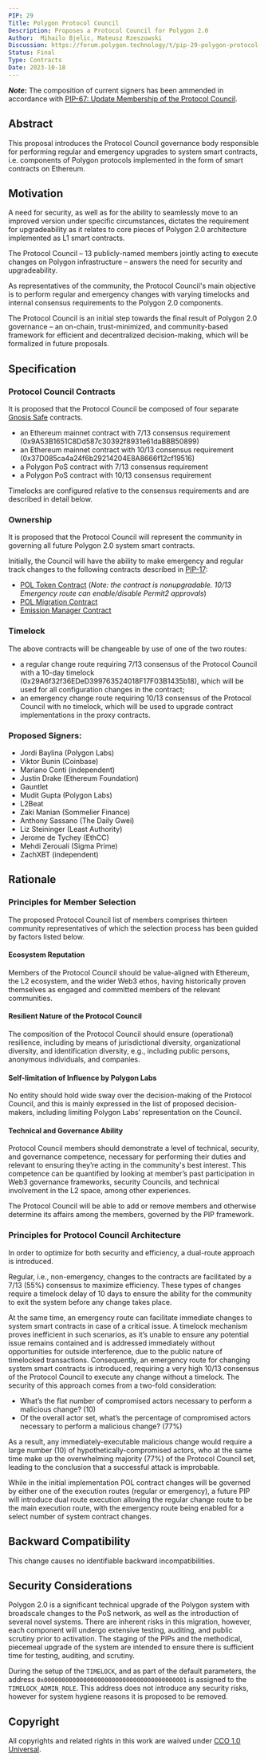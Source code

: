```yaml
---
PIP: 29
Title: Polygon Protocol Council
Description: Proposes a Protocol Council for Polygon 2.0
Author:  Mihailo Bjelic, Mateusz Rzeszowski
Discussion: https://forum.polygon.technology/t/pip-29-polygon-protocol-council/13075
Status: Final
Type: Contracts
Date: 2023-10-18
---
```


**_Note_:**  The composition of current signers has been ammended in accordance with [PIP-67: Update Membership of the Protocol Council](https://github.com/0xPolygon/Polygon-Improvement-Proposals/blob/main/PIPs/PIP-67.md).

## Abstract

This proposal introduces the Protocol Council governance body responsible for performing regular and emergency upgrades to system smart contracts, i.e. components of Polygon protocols implemented in the form of smart contracts on Ethereum.

## Motivation

A need for security, as well as for the ability to seamlessly move to an improved version under specific circumstances, dictates the requirement for upgradeability as it relates to core pieces of Polygon 2.0 architecture implemented as L1 smart contracts. 

The Protocol Council – 13 publicly-named members jointly acting to execute changes on Polygon infrastructure – answers the need for security and upgradeability. 

As representatives of the community, the Protocol Council's main objective is to perform regular and emergency changes with varying timelocks and internal consensus requirements to the Polygon 2.0 components. 

The Protocol Council is an initial step towards the final result of Polygon 2.0 governance – an on-chain, trust-minimized, and community-based framework for efficient and decentralized decision-making, which will be formalized in future proposals. 

## Specification

### Protocol Council Contracts
It is proposed that the Protocol Council be composed of four separate [Gnosis Safe](https://github.com/safe-global/safe-contracts) contracts.

- an Ethereum mainnet contract with 7/13 consensus requirement (0x9A53B1651C8Dd587c30392f8931e61daBBB50899)
- an Ethereum mainnet contract with 10/13 consensus requirement (0x37D085ca4a24f6b29214204E8A8666f12cf19516)
- a Polygon PoS contract with 7/13 consensus requirement
- a Polygon PoS contract with 10/13 consensus requirement

Timelocks are configured relative to the consensus requirements and are described in detail below.

### Ownership

It is proposed that the Protocol Council will represent the community in governing all future Polygon 2.0 system smart contracts.

Initially, the Council will have the ability to make emergency and regular track changes to the following contracts described in [PIP-17](https://github.com/maticnetwork/Polygon-Improvement-Proposals/blob/main/PIPs/PIP-17.md):

- [POL Token Contract](https://github.com/maticnetwork/Polygon-Improvement-Proposals/blob/main/PIPs/PIP-17.md#pol-token-contract) (*Note: the contract is nonupgradable. 10/13 Emergency route can enable/disable Permit2 approvals*)
- [POL Migration Contract](https://github.com/maticnetwork/Polygon-Improvement-Proposals/blob/main/PIPs/PIP-17.md#migration-contract)
- [Emission Manager Contract](https://github.com/maticnetwork/Polygon-Improvement-Proposals/blob/main/PIPs/PIP-17.md#emission-manager-contract)

### Timelock 

The above contracts will be changeable by use of one of the two routes:  
  
-   a regular change route requiring 7/13 consensus of the Protocol Council with a 10-day timelock (0x29A6f32f36EDeD399763524018F17F03B1435b18), which will be used for all configuration changes in the contract;
-   an emergency change route requiring 10/13 consensus of the Protocol Council with no timelock, which will be used to upgrade contract implementations in the proxy contracts.

### Proposed Signers: 

-   Jordi Baylina (Polygon Labs)
-   Viktor Bunin (Coinbase)
-   Mariano Conti (independent)
-   Justin Drake (Ethereum Foundation)
-   Gauntlet
-   Mudit Gupta (Polygon Labs)
-   L2Beat
-   Zaki Manian (Sommelier Finance)
-   Anthony Sassano (The Daily Gwei)
-   Liz Steininger (Least Authority)
-   Jerome de Tychey (EthCC)
-   Mehdi Zerouali (Sigma Prime)
-   ZachXBT (independent)

## Rationale

### Principles for Member Selection

The proposed Protocol Council list of members comprises thirteen community representatives of which the selection process has been guided by factors listed below. 

#### Ecosystem Reputation

Members of the Protocol Council should be value-aligned with Ethereum, the L2 ecosystem, and the wider Web3 ethos, having historically proven themselves as engaged and committed members of the relevant communities. 
  
#### Resilient Nature of the Protocol Council 

The composition of the Protocol Council should ensure (operational) resilience, including by means of jurisdictional diversity, organizational diversity, and identification diversity, e.g., including public persons, anonymous individuals, and companies.

#### Self-limitation of Influence by Polygon Labs 

No entity should hold wide sway over the decision-making of the Protocol Council, and this is mainly expressed in the list of proposed decision-makers, including limiting Polygon Labs’ representation on the Council.

#### Technical and Governance Ability

Protocol Council members should demonstrate a level of technical, security, and governance competence, necessary for performing their duties and relevant to ensuring they’re acting in the community's best interest. This competence can be quantified by looking at member’s past participation in Web3 governance frameworks, security Councils, and technical involvement in the L2 space, among other experiences.

The Protocol Council will be able to add or remove members and otherwise determine its affairs among the members, governed by the PIP framework.

### Principles for Protocol Council Architecture

In order to optimize for both security and efficiency, a dual-route approach is introduced.

Regular, i.e., non-emergency, changes to the contracts are facilitated by a 7/13 (55%) consensus to maximize efficiency. These types of changes require a timelock delay of 10 days to ensure the ability for the community to exit the system before any change takes place. 

At the same time, an emergency route can facilitate immediate changes to system smart contracts in case of a critical issue. A timelock mechanism proves inefficient in such scenarios,  as it’s unable to ensure any potential issue remains contained and is addressed immediately without opportunities for outside interference, due to the public nature of timelocked transactions. Consequently, an emergency route for changing system smart contracts is introduced, requiring a very high 10/13 consensus of the Protocol Council to execute any change without a timelock. The security of this approach comes from a two-fold consideration:

-   What’s the flat number of compromised actors necessary to perform a malicious change? (10)
-   Of the overall actor set, what’s the percentage of compromised actors necessary to perform a malicious change? (77%)

As a result, any immediately-executable malicious change would require a large number (10) of  hypothetically-compromised actors, who at the same time make up the overwhelming majority (77%) of the Protocol Council set, leading to the conclusion that a successful attack is improbable.

While in the initial implementation POL contract changes will be governed by either one of the execution routes (regular or emergency), a future PIP will introduce dual route execution allowing the regular change route to be the main execution route, with the emergency route being enabled for a select number of system contract changes. 

## Backward Compatibility

This change causes no identifiable backward incompatibilities. 

## Security Considerations

Polygon 2.0 is a significant technical upgrade of the Polygon system with broadscale changes to the PoS network, as well as the introduction of several novel systems. There are inherent risks in this migration, however, each component will undergo extensive testing, auditing, and public scrutiny prior to activation. The staging of the PIPs and the methodical, piecemeal upgrade of the system are intended to ensure there is sufficient time for testing, auditing, and scrutiny. 

During the setup of the `TIMELOCK`, and as part of the default parameters, the address `0x0000000000000000000000000000000000000001` is assigned to the `TIMELOCK_ADMIN_ROLE`. This address does not introduce any security risks, however for system hygiene reasons it is proposed to be removed.

## Copyright

All copyrights and related rights in this work are waived under [CCO 1.0 Universal](https://creativecommons.org/publicdomain/zero/1.0/legalcode).
